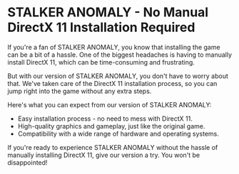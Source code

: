 # STALKER ANOMALY - No Manual DirectX 11 Installation Required
If you're a fan of STALKER ANOMALY, you know that installing the game can be a bit of a hassle. One of the biggest headaches is having to manually install DirectX 11, which can be time-consuming and frustrating.

But with our version of STALKER ANOMALY, you don't have to worry about that. We've taken care of the DirectX 11 installation process, so you can jump right into the game without any extra steps.

Here's what you can expect from our version of STALKER ANOMALY:

- Easy installation process - no need to mess with DirectX 11.
- High-quality graphics and gameplay, just like the original game.
- Compatibility with a wide range of hardware and operating systems.

If you're ready to experience STALKER ANOMALY without the hassle of manually installing DirectX 11, give our version a try. You won't be disappointed!

